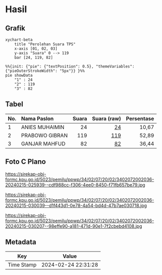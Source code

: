 # Hasil

## Grafik

```mermaid
xychart-beta
    title "Perolehan Suara TPS"
    x-axis [01, 02, 03]
    y-axis "Suara" 0 --> 119
    bar [24, 119, 82]
```

```mermaid
%%{init: {"pie": {"textPosition": 0.5}, "themeVariables": {"pieOuterStrokeWidth": "5px"}} }%%
pie showData
    "1" : 24
    "2" : 119
    "3" : 82
```

## Tabel

| No. | Nama Paslon    | Suara | Suara (raw) | Persentase |
|:--- |:-------------- | -----:| -----------:| ----------:|
| 1   | ANIES MUHAIMIN | 24    | [24][p-1]   | 10,67      |
| 2   | PRABOWO GIBRAN | 119   | [119][p-2]  | 52,89      |
| 3   | GANJAR MAHFUD  | 82    | [82][p-3]   | 36,44      |


[p-1]: https://github.com/gigit-pemilu/pemilu-2024-34-di-yogyakarta/blob/main/pilpres/hitung-suara/sub/34-di-yogyakarta/sub/02-bantul/sub/07-pajangan/sub/2002-sendangsari/sub/036-tps/sub/paslon-1.txt
[p-2]: https://github.com/gigit-pemilu/pemilu-2024-34-di-yogyakarta/blob/main/pilpres/hitung-suara/sub/34-di-yogyakarta/sub/02-bantul/sub/07-pajangan/sub/2002-sendangsari/sub/036-tps/sub/paslon-2.txt
[p-3]: https://github.com/gigit-pemilu/pemilu-2024-34-di-yogyakarta/blob/main/pilpres/hitung-suara/sub/34-di-yogyakarta/sub/02-bantul/sub/07-pajangan/sub/2002-sendangsari/sub/036-tps/sub/paslon-3.txt

## Foto C Plano

https://sirekap-obj-formc.kpu.go.id/5023/pemilu/ppwp/34/02/07/20/02/3402072002036-20240215-025939--cdf988cc-f306-4ee0-8450-f71fb657be79.jpg

https://sirekap-obj-formc.kpu.go.id/5023/pemilu/ppwp/34/02/07/20/02/3402072002036-20240215-030039--d1f443d1-0e78-4a54-bd4d-47b7ae030718.jpg

https://sirekap-obj-formc.kpu.go.id/5023/pemilu/ppwp/34/02/07/20/02/3402072002036-20240215-030207--98effe90-a181-471d-90e1-7f2cbebd4108.jpg


## Metadata

| Key        | Value               |
| ---------- | ------------------- |
| Time Stamp | 2024-02-24 22:31:28 |



